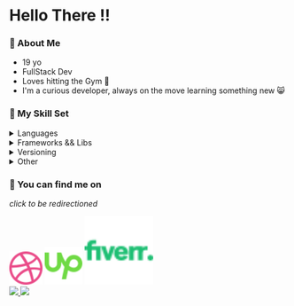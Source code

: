 <head>
  <link rel="stylesheet" href="./index.css">
</head>

<h1>Hello There !!</h1>

### 💫 About Me
- 19 yo
- FullStack Dev
- Loves hitting the Gym 💪
- I'm a curious developer, always on the move learning something new 😸

### 🔮 My Skill Set
<details>
  <summary>Languages</summary>
  <span>
    <img src="https://img.shields.io/badge/javascript-%23F7DF1E.svg?style=for-the-badge">
    <img src="https://img.shields.io/badge/html-%23E34F26.svg?style=for-the-badge">
    <img src="https://img.shields.io/badge/css-%231572B6.svg?style=for-the-badge">
    <img src="https://img.shields.io/badge/java-%23F80000.svg?style=for-the-badge">
    <img src="https://img.shields.io/badge/python-%233776AB.svg?style=for-the-badge">
  </span>
</details>

<details>
  <summary>Frameworks && Libs</summary>
  <span>
    <img src="https://img.shields.io/badge/react-%2361DAFB.svg?style=for-the-badge">
    <img src="https://img.shields.io/badge/vue-%234FC08D.svg?style=for-the-badge">
    <img src="https://img.shields.io/badge/tailwind-%2306B6D4.svg?style=for-the-badge">
    <img src="https://img.shields.io/badge/node-%23339933.svg?style=for-the-badge">
    <img src="https://img.shields.io/badge/express-%23000000.svg?style=for-the-badge">
    <img src="https://img.shields.io/badge/spring-%236DB33F.svg?style=for-the-badge">
  </span>
</details>

<details>
  <summary>Versioning</summary>
  <span>
    <img src="https://img.shields.io/badge/git-%23F05032.svg?style=for-the-badge">
    <img src="https://img.shields.io/badge/github-%23181717.svg?style=for-the-badge">
  </span>
</details>

<details>
  <summary>Other</summary>
  <span>
    <img src="https://img.shields.io/badge/vscode-%23007ACC.svg?style=for-the-badge">
    <img src="https://img.shields.io/badge/figma-%23F24E1E.svg?style=for-the-badge">
    <img src="https://img.shields.io/badge/firebase-%23FFCA28.svg?style=for-the-badge">
    <img src="https://img.shields.io/badge/netlify-%2300C7B7.svg?style=for-the-badge">
    <img src="https://img.shields.io/badge/docker-%232496ED.svg?style=for-the-badge">
    <img src="https://img.shields.io/badge/supabase-%233FCF8E.svg?style=for-the-badge">
  </span>
</details>

### 🤙 You can find me on
*click to be redirectioned*
<div>
  <a href="https://dribbble.com/uelquis"><img src="./res/dribbble.svg" width="60px"/></a>
  <a href="https://www.upwork.com/freelancers/~01f1f01a305d025a88"><img src="./res/upwork.svg"  width="68px"/></a>
  <a id="fiverr" href="https://www.fiverr.com/emanuelmarquis?up_rollout=true"><img src="./res/fiverr.svg"  width="124px"/></a>
</div>


<div>
  <a href="https://github.com/emanuelmarquis"/>
  <img height="180rem" src="https://github-readme-stats.vercel.app/api?username=emanuelmarquis&show_icons=true&theme=omni&rank_icon=github"/>
  <img height="180rem" src="https://github-readme-stats.vercel.app/api/top-langs/?username=emanuelmarquis&layout=compact&show_icons=true&theme=omni&langs_count=5"/>
</div>